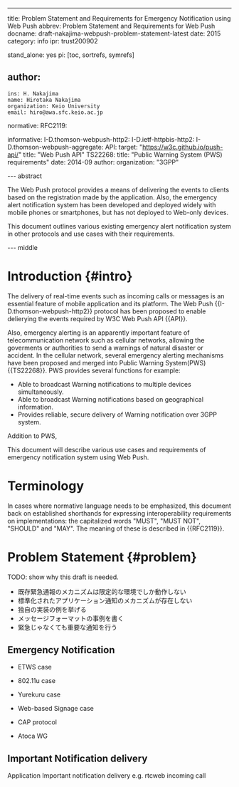 ---
title: Problem Statement and Requirements for Emergency Notification using Web Push
abbrev: Problem Statement and Requirements for Web Push
docname: draft-nakajima-webpush-problem-statement-latest
date: 2015
category: info
ipr: trust200902

stand_alone: yes
pi: [toc, sortrefs, symrefs]

author:
 -
    ins: H. Nakajima
    name: Hirotaka Nakajima
    organization: Keio University
    email: hiro@awa.sfc.keio.ac.jp

normative:
  RFC2119:

informative:
  I-D.thomson-webpush-http2:
  I-D.ietf-httpbis-http2:
  I-D.thomson-webpush-aggregate:
  API:
    target: "https://w3c.github.io/push-api/"
    title: "Web Push API"
  TS22268:
    title: "Public Warning System (PWS) requirements"
    date: 2014-09
    author:
      organization: "3GPP"

--- abstract

The Web Push protocol provides a means of delivering the events to clients based on the registration made by the application. 
Also, the emergency alert notification system has been developed and deployed widely with mobile phones or smartphones, but has not deployed to Web-only devices.

This document outlines various existing emergency alert notification system in other protocols and use cases with their requirements.

--- middle

# Introduction        {#intro}

The delivery of real-time events such as incoming calls or messages is an essential feature of mobile application and its platform. 
The Web Push {{I-D.thomson-webpush-http2}} protocol has been proposed to enable delierying the events required by W3C Web Push API {{API}}.

Also, emergency alerting is an apparently important feature of telecommunication network such as cellular networks, allowing the goverments or authorities to send a warnings of natural disaster or accident. 
In the cellular network, several emergency alerting mechanisms have been proposed and merged into Public Warning System(PWS) {{TS22268}}. PWS provides several functions for example:

- Able to broadcast Warning notifications to multiple devices simultaneously.
- Able to broadcast Warning notifications based on geographical information.
- Provides reliable, secure delivery of Warning notification over 3GPP system.

Addition to PWS, 

This document will describe various use cases and requirements of emergency notification system using Web Push.

# Terminology

In cases where normative language needs to be emphasized, this document back on
established shorthands for expressing interoperability requirements on
implementations: the capitalized words "MUST", "MUST NOT", "SHOULD" and "MAY".
The meaning of these is described in {{RFC2119}}.

# Problem Statement {#problem}
TODO: show why this draft is needed.

- 既存緊急通報のメカニズムは限定的な環境でしか動作しない
- 標準化されたアプリケーション通知のメカニズムが存在しない
- 独自の実装の例を挙げる
- メッセージフォーマットの事例を書く
- 緊急じゃなくても重要な通知を行う

## Emergency Notification

- ETWS case
- 802.11u case
- Yurekuru case
- Web-based Signage case

- CAP protocol
- Atoca WG

## Important Notification delivery
Application Important notification delivery e.g. rtcweb incoming call


